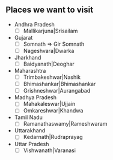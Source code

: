 
## Places we want to visit
 - Andhra Pradesh
   - [ ] Mallikarjuna|Srisailam
 - Gujarat
   - [ ] Somnath => Gir Somnath
   - [ ] Nageshvara|Dwarka
 - Jharkhand
   - [ ] Baidyanath|Deoghar
 - Maharashtra
   - [ ] Trimbakeshwar|Nashik
   - [ ] Bhimashankar|Bhimashankar
   - [ ] Grishneshwar|Aurangabad
 - Madhya Pradesh
   - [ ] Mahakaleswar|Ujjain
   - [ ] Omkareshwar|Khandwa
 - Tamil Nadu
   - [ ] Ramanathaswamy|Rameshwaram
 - Uttarakhand
   - [ ] Kedarnath|Rudraprayag
 - Uttar Pradesh
   - [ ] Vishwanath|Varanasi

